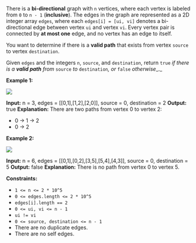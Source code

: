
There is a  **bi-directional**  graph with  `n`  vertices, where each vertex is labeled from  `0`  to  `n - 1`  (**inclusive**). The edges in the graph are represented as a 2D integer array  `edges`, where each  `edges[i] = [ui, vi]`  denotes a bi-directional edge between vertex  `ui`  and vertex  `vi`. Every vertex pair is connected by  **at most one**  edge, and no vertex has an edge to itself.

You want to determine if there is a  **valid path**  that exists from vertex  `source`  to vertex  `destination`.

Given  `edges`  and the integers  `n`,  `source`, and  `destination`, return  `true` _if there is a  **valid path**  from_ `source` _to_ `destination`_, or_ `false` _otherwise__._

**Example 1:**

![](https://assets.leetcode.com/uploads/2021/08/14/validpath-ex1.png)

**Input:** n = 3, edges = [[0,1],[1,2],[2,0]], source = 0, destination = 2
**Output:** true
**Explanation:** There are two paths from vertex 0 to vertex 2:
- 0 → 1 → 2
- 0 → 2

**Example 2:**

![](https://assets.leetcode.com/uploads/2021/08/14/validpath-ex2.png)

**Input:** n = 6, edges = [[0,1],[0,2],[3,5],[5,4],[4,3]], source = 0, destination = 5
**Output:** false
**Explanation:** There is no path from vertex 0 to vertex 5.

**Constraints:**

-   `1 <= n <= 2 * 10^5`
-   `0 <= edges.length <= 2 * 10^5`
-   `edges[i].length == 2`
-   `0 <= ui, vi <= n - 1`
-   `ui != vi`
-   `0 <= source, destination <= n - 1`
-   There are no duplicate edges.
-   There are no self edges.